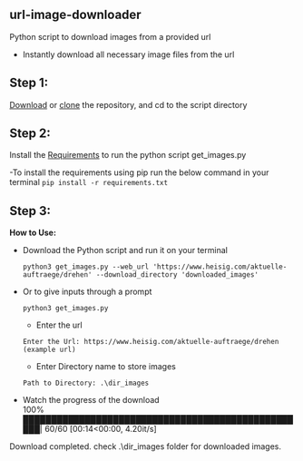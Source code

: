 ## url-image-downloader
Python script to download images from a provided url


- Instantly download all necessary image files from the url

## Step 1: 
 [Download](https://github.com/saitejamalyala/url-image-downloader/archive/main.zip) or [clone](https://github.com/saitejamalyala/url-image-downloader.git) the repository, and cd to the script directory

## Step 2: 
 Install the [Requirements](https://github.com/saitejamalyala/url-image-downloader/blob/main/requirements.txt) to run the python script get_images.py

  -To install the requirements using pip run the below command in your terminal
    ```
    pip install -r requirements.txt
    ```

## Step 3: 
**How to Use:** 

- Download the Python script and run it on your terminal

  ```
  python3 get_images.py --web_url 'https://www.heisig.com/aktuelle-auftraege/drehen' --download_directory 'downloaded_images'
  ```
  
- Or to give inputs through a prompt 
  ```
  python3 get_images.py 
  ```
  - Enter the url
  ```
  Enter the Url: https://www.heisig.com/aktuelle-auftraege/drehen (example url)
  ```
  - Enter Directory name to store images
  ```
  Path to Directory: .\dir_images 
  ```
- Watch the progress of the download  
 100% ███████████████████████████████████████████████████| 60/60 [00:14<00:00,  4.20it/s]  
 
 Download completed. check .\dir_images folder for downloaded images.
